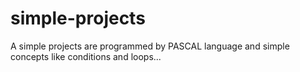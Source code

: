 # simple-projects
A simple projects are programmed by PASCAL language and simple concepts like conditions and loops...
